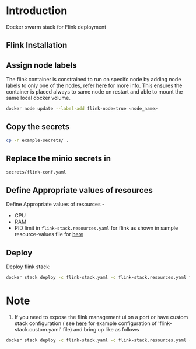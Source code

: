# Introduction
Docker swarm stack for Flink deployment

## Flink Installation

## Assign node labels
 The flink container is constrained to run on specifc node by adding node labels to only one of the nodes, refer [here](https://docs.docker.com/engine/swarm/services/#placement-constraints) for more info. This ensures the container is placed always to same node on restart and able to mount the same local docker volume.
```sh
docker node update --label-add flink-node=true <node_name>
```
## Copy the secrets 
```sh
cp -r example-secrets/ .
```
## Replace the minio secrets in 
```sh
secrets/flink-conf.yaml
```

## Define Appropriate values of resources

Define Appropriate values of resources -
- CPU 
- RAM 
- PID limit 
in `flink-stack.resources.yaml`  for flink as shown in sample resource-values file for [here](flink-stack.resources.yaml)

## Deploy
Deploy flink stack:
```sh
docker stack deploy -c flink-stack.yaml -c flink-stack.resources.yaml flink
```

# Note
1. If you need to expose the flink management ui on a port or have custom stack configuration ( see [here](example-flink-stack.custom.yaml) for example configuration of 'flink-stack.custom.yaml' file)  and bring up like as follows
```sh
docker stack deploy -c flink-stack.yaml -c flink-stack.resources.yaml -c flink-stack.custom.yaml flink
```